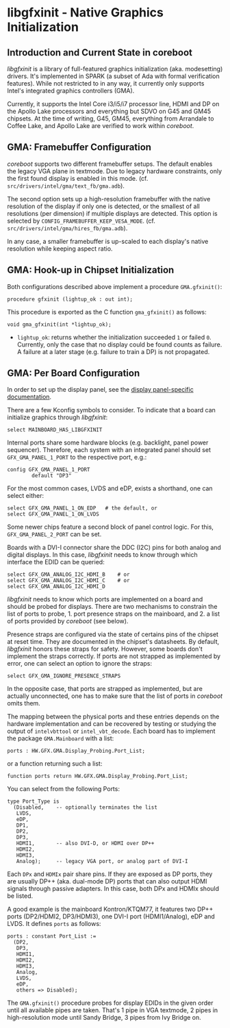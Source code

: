 libgfxinit - Native Graphics Initialization
===========================================

Introduction and Current State in coreboot
------------------------------------------

*libgfxinit* is a library of full-featured graphics initialization
(aka. modesetting) drivers. It's implemented in SPARK (a subset of
Ada with formal verification features). While not restricted to in
any way, it currently only supports Intel's integrated graphics
controllers (GMA).

Currently, it supports the Intel Core i3/i5/i7 processor line, HDMI
and DP on the Apollo Lake processors and everything but SDVO on G45
and GM45 chipsets. At the time of writing, G45, GM45, everything
from Arrandale to Coffee Lake, and Apollo Lake are verified to work
within *coreboot*.

GMA: Framebuffer Configuration
------------------------------

*coreboot* supports two different framebuffer setups. The default
enables the legacy VGA plane in textmode. Due to legacy hardware
constraints, only the first found display is enabled in this mode.
(cf. `src/drivers/intel/gma/text_fb/gma.adb`).

The second option sets up a high-resolution framebuffer with the
native resolution of the display if only one is detected, or the
smallest of all resolutions (per dimension) if multiple displays
are detected. This option is selected by
`CONFIG_FRAMEBUFFER_KEEP_VESA_MODE`.
(cf. `src/drivers/intel/gma/hires_fb/gma.adb`).

In any case, a smaller framebuffer is up-scaled to each display's
native resolution while keeping aspect ratio.

GMA: Hook-up in Chipset Initialization
--------------------------------------

Both configurations described above implement a procedure
`GMA.gfxinit()`:

    procedure gfxinit (lightup_ok : out int);

This procedure is exported as the C function `gma_gfxinit()` as
follows:

    void gma_gfxinit(int *lightup_ok);

* `lightup_ok`: returns whether the initialization succeeded `1` or
                failed `0`. Currently, only the case that no display
                could be found counts as failure. A failure at a
                later stage (e.g. failure to train a DP) is not
                propagated.

GMA: Per Board Configuration
----------------------------

In order to set up the display panel, see the
[display panel-specific documentation](/gfx/display-panel.md).

There are a few Kconfig symbols to consider. To indicate that a
board can initialize graphics through *libgfxinit*:

    select MAINBOARD_HAS_LIBGFXINIT

Internal ports share some hardware blocks (e.g. backlight, panel
power sequencer). Therefore, each system with an integrated panel
should set `GFX_GMA_PANEL_1_PORT` to the respective port, e.g.:

    config GFX_GMA_PANEL_1_PORT
            default "DP3"

For the most common cases, LVDS and eDP, exists a shorthand, one
can select either:

    select GFX_GMA_PANEL_1_ON_EDP	# the default, or
    select GFX_GMA_PANEL_1_ON_LVDS

Some newer chips feature a second block of panel control logic.
For this, `GFX_GMA_PANEL_2_PORT` can be set.

Boards with a DVI-I connector share the DDC (I2C) pins for both
analog and digital displays. In this case, *libgfxinit* needs to
know through which interface the EDID can be queried:

    select GFX_GMA_ANALOG_I2C_HDMI_B	# or
    select GFX_GMA_ANALOG_I2C_HDMI_C	# or
    select GFX_GMA_ANALOG_I2C_HDMI_D

*libgfxinit* needs to know which ports are implemented on a board
and should be probed for displays. There are two mechanisms to
constrain the list of ports to probe, 1. port presence straps on
the mainboard, and 2. a list of ports provided by *coreboot* (see
below).

Presence straps are configured via the state of certains pins of
the chipset at reset time. They are documented in the chipset's
datasheets. By default, *libgfxinit* honors these straps for
safety. However, some boards don't implement the straps correctly.
If ports are not strapped as implemented by error, one can select
an option to ignore the straps:

    select GFX_GMA_IGNORE_PRESENCE_STRAPS

In the opposite case, that ports are strapped as implemented,
but are actually unconnected, one has to make sure that the
list of ports in *coreboot* omits them.

The mapping between the physical ports and these entries depends on
the hardware implementation and can be recovered by testing or
studying the output of `intelvbttool` or `intel_vbt_decode`.
Each board has to implement the package `GMA.Mainboard` with a list:

    ports : HW.GFX.GMA.Display_Probing.Port_List;

or a function returning such a list:

    function ports return HW.GFX.GMA.Display_Probing.Port_List;

You can select from the following Ports:

    type Port_Type is
      (Disabled,	-- optionally terminates the list
       LVDS,
       eDP,
       DP1,
       DP2,
       DP3,
       HDMI1,		-- also DVI-D, or HDMI over DP++
       HDMI2,
       HDMI3,
       Analog);		-- legacy VGA port, or analog part of DVI-I

Each `DPx` and `HDMIx` pair share pins. If they are exposed as DP
ports, they are usually DP++ (aka. dual-mode DP) ports that can
also output HDMI signals through passive adapters. In this case,
both DPx and HDMIx should be listed.

A good example is the mainboard Kontron/KTQM77, it features two
DP++ ports (DP2/HDMI2, DP3/HDMI3), one DVI-I port (HDMI1/Analog),
eDP and LVDS. It defines `ports` as follows:

    ports : constant Port_List :=
      (DP2,
       DP3,
       HDMI1,
       HDMI2,
       HDMI3,
       Analog,
       LVDS,
       eDP,
       others => Disabled);

The `GMA.gfxinit()` procedure probes for display EDIDs in the
given order until all available pipes are taken. That's 1 pipe
in VGA textmode, 2 pipes in high-resolution mode until Sandy
Bridge, 3 pipes from Ivy Bridge on.
